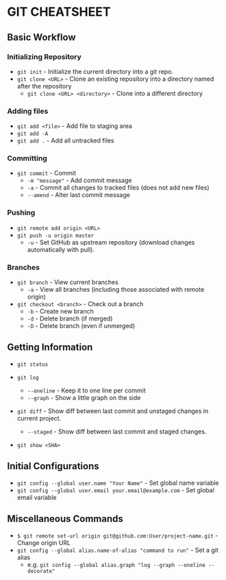 # GIT CHEATSHEET

## Basic Workflow ##

### Initializing Repository ###

* `git init` - Initialize the current directory into a git repo.
* `git clone <URL>` - Clone an existing repository into a directory named after the repository
  * `git clone <URL> <directory>` - Clone into a different directory

### Adding files ###

* `git add <file>` - Add file to staging area
* `git add -A`
* `git add .` -  Add all untracked files

### Committing ###

* `git commit` - Commit
  * `-m "message"` - Add commit message
  * `-a` - Commit all changes to tracked files (does not add new files)
  * `--amend` - Alter last commit message

### Pushing ###

* `git remote add origin <URL>`
* `git push -u origin master`
  * `-u` - Set GitHub as upstream repository (download changes automatically with pull).

### Branches ###

* `git branch` - View current branches
  * `-a` - View all branches (including those associated with remote origin)
* `git checkout <branch>` - Check out a branch
  * `-b` - Create new branch
  * `-d` - Delete branch (if merged)
  * `-D` - Delete branch (even if unmerged)

## Getting Information ##

* `git status`
* `git log`
  * `--oneline` - Keep it to one line per commit
  * `--graph` - Show a little graph on the side
  
* `git diff` - Show diff between last commit and unstaged changes in current project.
  * `--staged` - Show diff between last commit and staged changes.
* `git show <SHA>`

## Initial Configurations ##

* `git config --global user.name "Your Name"` - Set global name variable
* `git config --global user.email your.email@example.com` - Set global email variable

## Miscellaneous Commands ##

* `$ git remote set-url origin git@github.com:User/project-name.git` - Change origin URL
* `git config --global alias.name-of-alias "command to run"` - Set a git alias
  * e.g. `git config --global alias.graph "log --graph --oneline --decorate"`
